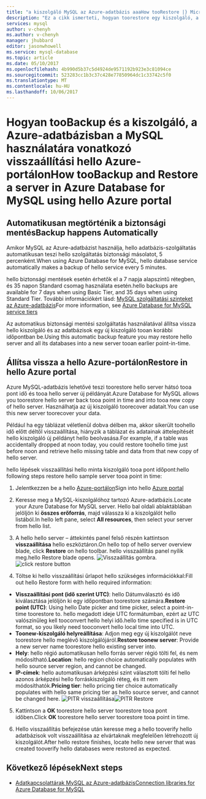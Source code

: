 ```yaml
---
title: "a kiszolgáló MySQL az Azure-adatbázis aaaHow tooRestore |} Microsoft Docs"
description: "Ez a cikk ismerteti, hogyan toorestore egy kiszolgáló, a Azure-adatbázisban a MySQL használatára vonatkozó hello Azure-portálon."
services: mysql
author: v-chenyh
ms.author: v-chenyh
manager: jhubbard
editor: jasonwhowell
ms.service: mysql-database
ms.topic: article
ms.date: 05/10/2017
ms.openlocfilehash: 4b990d5b37c5d4924de9571192b923e3c81094ce
ms.sourcegitcommit: 523283cc1b3c37c428e77850964dc1c33742c5f0
ms.translationtype: MT
ms.contentlocale: hu-HU
ms.lasthandoff: 10/06/2017
---
```

# <a name="how-toobackup-and-restore-a-server-in-azure-database-for-mysql-using-hello-azure-portal"></a><span data-ttu-id="151f1-103">Hogyan tooBackup és a kiszolgáló, a Azure-adatbázisban a MySQL használatára vonatkozó visszaállítási hello Azure-portálon</span><span class="sxs-lookup"><span data-stu-id="151f1-103">How tooBackup and Restore a server in Azure Database for MySQL using hello Azure portal</span></span>

## <a name="backup-happens-automatically"></a><span data-ttu-id="151f1-104">Automatikusan megtörténik a biztonsági mentés</span><span class="sxs-lookup"><span data-stu-id="151f1-104">Backup happens Automatically</span></span>
<span data-ttu-id="151f1-105">Amikor MySQL az Azure-adatbázist használja, hello adatbázis-szolgáltatás automatikusan teszi hello szolgáltatás biztonsági másolatot, 5 percenként.</span><span class="sxs-lookup"><span data-stu-id="151f1-105">When using Azure Database for MySQL, hello database service automatically makes a backup of hello service every 5 minutes.</span></span> 

<span data-ttu-id="151f1-106">hello biztonsági mentések esetén érhetők el a 7 napja alapszintű rétegben, és 35 napon Standard csomag használata esetén.</span><span class="sxs-lookup"><span data-stu-id="151f1-106">hello backups are available for 7 days when using Basic Tier, and 35 days when using Standard Tier.</span></span> <span data-ttu-id="151f1-107">További információkért lásd: [MySQL szolgáltatási szinteket az Azure-adatbázis](concepts-service-tiers.md)</span><span class="sxs-lookup"><span data-stu-id="151f1-107">For more information, see [Azure Database for MySQL service tiers](concepts-service-tiers.md)</span></span>

<span data-ttu-id="151f1-108">Az automatikus biztonsági mentési szolgáltatás használatával állítsa vissza hello kiszolgáló és az adatbázisok egy új kiszolgáló tooan korábbi időpontban be.</span><span class="sxs-lookup"><span data-stu-id="151f1-108">Using this automatic backup feature you may restore hello server and all its databases into a new server tooan earlier point-in-time.</span></span>

## <a name="restore-in-hello-azure-portal"></a><span data-ttu-id="151f1-109">Állítsa vissza a hello Azure-portálon</span><span class="sxs-lookup"><span data-stu-id="151f1-109">Restore in hello Azure portal</span></span>
<span data-ttu-id="151f1-110">Azure MySQL-adatbázis lehetővé teszi toorestore hello server hátsó tooa pont idő és tooa hello server új példányát.</span><span class="sxs-lookup"><span data-stu-id="151f1-110">Azure Database for MySQL allows you toorestore hello server back tooa point in time and into tooa new copy of hello server.</span></span> <span data-ttu-id="151f1-111">Használhatja az új kiszolgáló toorecover adatait.</span><span class="sxs-lookup"><span data-stu-id="151f1-111">You can use this new server toorecover your data.</span></span> 

<span data-ttu-id="151f1-112">Például ha egy táblázat véletlenül dobva délben ma, akkor sikerült toohello idő előtt déltől visszaállítása, hiányzik a táblázat és adatainak áttelepítését hello kiszolgáló új példányt hello beolvasása.</span><span class="sxs-lookup"><span data-stu-id="151f1-112">For example, if a table was accidentally dropped at noon today, you could restore toohello time just before noon and retrieve hello missing table and data from that new copy of hello server.</span></span>

<span data-ttu-id="151f1-113">hello lépések visszaállítási hello minta kiszolgáló tooa pont időpont:</span><span class="sxs-lookup"><span data-stu-id="151f1-113">hello following steps restore hello sample server tooa point in time:</span></span>

1. <span data-ttu-id="151f1-114">Jelentkezzen be a hello [Azure-portálon](https://portal.azure.com/)</span><span class="sxs-lookup"><span data-stu-id="151f1-114">Sign into hello [Azure portal](https://portal.azure.com/)</span></span>

2. <span data-ttu-id="151f1-115">Keresse meg a MySQL-kiszolgálóhoz tartozó Azure-adatbázis.</span><span class="sxs-lookup"><span data-stu-id="151f1-115">Locate your Azure Database for MySQL server.</span></span> <span data-ttu-id="151f1-116">Hello bal oldali ablaktáblában jelöljön ki **összes erőforrás**, majd válassza ki a kiszolgálót hello listából.</span><span class="sxs-lookup"><span data-stu-id="151f1-116">In hello left pane, select **All resources**, then select your server from hello list.</span></span>

3.  <span data-ttu-id="151f1-117">A hello hello server – áttekintés panel felső részén kattintson **visszaállítása** hello eszköztáron.</span><span class="sxs-lookup"><span data-stu-id="151f1-117">On hello top of hello server overview blade, click **Restore** on hello toolbar.</span></span> <span data-ttu-id="151f1-118">hello visszaállítás panel nyílik meg.</span><span class="sxs-lookup"><span data-stu-id="151f1-118">hello Restore blade opens.</span></span>
<span data-ttu-id="151f1-119">![Visszaállítás gombra.](./media/howto-restore-server-portal/click-restore-button.png)</span><span class="sxs-lookup"><span data-stu-id="151f1-119">![click restore button](./media/howto-restore-server-portal/click-restore-button.png)</span></span>

4. <span data-ttu-id="151f1-120">Töltse ki hello visszaállítási űrlapot hello szükséges információkkal:</span><span class="sxs-lookup"><span data-stu-id="151f1-120">Fill out hello Restore form with hello required information:</span></span>

- <span data-ttu-id="151f1-121">**Visszaállítási pont (idő szerint UTC)**: hello Dátumválasztó és idő kiválasztása jelöljön ki egy időpontban toorestore számára.</span><span class="sxs-lookup"><span data-stu-id="151f1-121">**Restore point (UTC)**: Using hello Date picker and time picker, select a point-in-time toorestore to.</span></span> <span data-ttu-id="151f1-122">hello megadott ideje UTC formátumban, ezért az UTC valószínűleg kell tooconvert hello helyi idő.</span><span class="sxs-lookup"><span data-stu-id="151f1-122">hello time specified is in UTC format, so you likely need tooconvert hello local time into UTC.</span></span>
- <span data-ttu-id="151f1-123">**Toonew-kiszolgáló helyreállítása**: Adjon meg egy új kiszolgálót neve toorestore hello meglévő kiszolgálójáról.</span><span class="sxs-lookup"><span data-stu-id="151f1-123">**Restore toonew server**: Provide a new server name toorestore hello existing server into.</span></span>
- <span data-ttu-id="151f1-124">**Hely**: hello régió automatikusan hello forrás server régió tölti fel, és nem módosítható.</span><span class="sxs-lookup"><span data-stu-id="151f1-124">**Location**: hello region choice automatically populates with hello source server region, and cannot be changed.</span></span>
- <span data-ttu-id="151f1-125">**IP-címek**: hello automatikusan árképzési szint választott tölti fel hello azonos árképzési hello forráskiszolgáló réteg, és itt nem módosíthatók.</span><span class="sxs-lookup"><span data-stu-id="151f1-125">**Pricing tier**: hello pricing tier choice automatically populates with hello same pricing tier as hello source server, and cannot be changed here.</span></span> 
<span data-ttu-id="151f1-126">![PITR visszaállítása](./media/howto-restore-server-portal/pitr-restore.png)</span><span class="sxs-lookup"><span data-stu-id="151f1-126">![PITR Restore](./media/howto-restore-server-portal/pitr-restore.png)</span></span>

5. <span data-ttu-id="151f1-127">Kattintson a **OK** toorestore hello server toorestore tooa pont időben.</span><span class="sxs-lookup"><span data-stu-id="151f1-127">Click **OK** toorestore hello server toorestore tooa point in time.</span></span> 

6. <span data-ttu-id="151f1-128">Hello visszaállítás befejezése után keresse meg a hello tooverify hello adatbázisok volt visszaállítása az elvártaknak megfelelően létrehozott új kiszolgálót.</span><span class="sxs-lookup"><span data-stu-id="151f1-128">After hello restore finishes, locate hello new server that was created tooverify hello databases were restored as expected.</span></span>

## <a name="next-steps"></a><span data-ttu-id="151f1-129">Következő lépések</span><span class="sxs-lookup"><span data-stu-id="151f1-129">Next steps</span></span>
- [<span data-ttu-id="151f1-130">Adatkapcsolattárak MySQL az Azure-adatbázis</span><span class="sxs-lookup"><span data-stu-id="151f1-130">Connection libraries for Azure Database for MySQL</span></span>](concepts-connection-libraries.md)